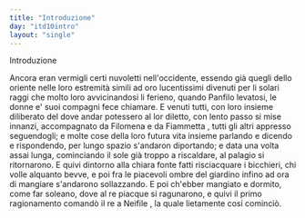 ```yaml
---
title: "Introduzione"
day: "itd10intro"
layout: "single"
---
```

<html>
 <head>
 </head>
 <body>
  <div id="d10intro" type="introduction">
   <head>
    Introduzione
   </head>
   <p>
    <milestone id="p10980002"/>
    Ancora eran vermigli certi nuvoletti nell'occidente, essendo gi&agrave; quegli dello oriente nelle loro estremit&agrave; simili ad oro lucentissimi divenuti per li solari raggi che molto loro avvicinandosi li ferieno, quando
    <name persref="panfilo" type="person">
     Panfilo
    </name>
    levatosi, le donne e' suoi compagni fece chiamare.
    <milestone id="p10980003"/>
    E venuti tutti, con loro insieme diliberato del dove andar potessero al lor diletto, con lento passo si mise innanzi, accompagnato da
    <name persref="filomena" type="person">
     Filomena
    </name>
    e da
    <name persref="fiammetta" type="person">
     Fiammetta
    </name>
    , tutti gli altri appresso seguendogli; e molte cose della loro futura vita insieme parlando e dicendo e rispondendo, per lungo spazio s'andaron diportando; e data una volta assai lunga, cominciando il sole gi&agrave; troppo a riscaldare, al
    <name placeref="palagiobrigata-02" type="place">
     palagio
    </name>
    si ritornarono.
    <milestone id="p10980004"/>
    E quivi dintorno alla
    <name placeref="fontebrigata-01" type="place">
     chiara fonte
    </name>
    fatti risciacquare i bicchieri, chi volle alquanto bevve, e poi fra le piacevoli ombre del
    <name placeref="giardinobrigata-01" type="place">
     giardino
    </name>
    infino ad ora di mangiare s'andarono sollazzando. E poi ch'ebber mangiato e dormito, come far soleano, dove al re piacque si ragunarono, e quivi il primo ragionamento comand&ograve; il re a
    <name persref="neifile" type="person">
     Neifile
    </name>
    , la quale lietamente cos&iacute; cominci&ograve;.
   </p>
  </div>
 </body>
</html>